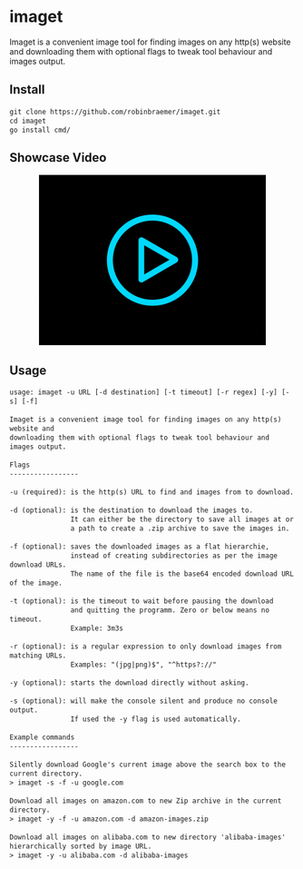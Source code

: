 # imaget

Imaget is a convenient image tool for finding images on any http(s) website and
downloading them with optional flags to tweak tool behaviour and images output.

## Install

```shell
git clone https://github.com/robinbraemer/imaget.git
cd imaget
go install cmd/
```

## Showcase Video

<p align="center">
    <a 
        target="_blank" rel="noopener noreferrer" 
        href="https://player.vimeo.com/video/496021582">
        <img
            src="https://raw.githubusercontent.com/robinbraemer/imaget/main/etc/play.gif"
            width="400" height="300">
        <br>
    </a>
</p>

## Usage

```shell
usage: imaget -u URL [-d destination] [-t timeout] [-r regex] [-y] [-s] [-f]

Imaget is a convenient image tool for finding images on any http(s) website and
downloading them with optional flags to tweak tool behaviour and images output.

Flags
-----------------

-u (required): is the http(s) URL to find and images from to download.

-d (optional): is the destination to download the images to.
               It can either be the directory to save all images at or
               a path to create a .zip archive to save the images in.

-f (optional): saves the downloaded images as a flat hierarchie,
               instead of creating subdirectories as per the image download URLs.
               The name of the file is the base64 encoded download URL of the image.

-t (optional): is the timeout to wait before pausing the download
               and quitting the programm. Zero or below means no timeout.
               Example: 3m3s

-r (optional): is a regular expression to only download images from matching URLs.
               Examples: "(jpg|png)$", "^https?://"

-y (optional): starts the download directly without asking.

-s (optional): will make the console silent and produce no console output.
               If used the -y flag is used automatically.

Example commands
-----------------

Silently download Google's current image above the search box to the current directory.
> imaget -s -f -u google.com	

Download all images on amazon.com to new Zip archive in the current directory.
> imaget -y -f -u amazon.com -d amazon-images.zip

Download all images on alibaba.com to new directory 'alibaba-images' hierarchically sorted by image URL.
> imaget -y -u alibaba.com -d alibaba-images
```